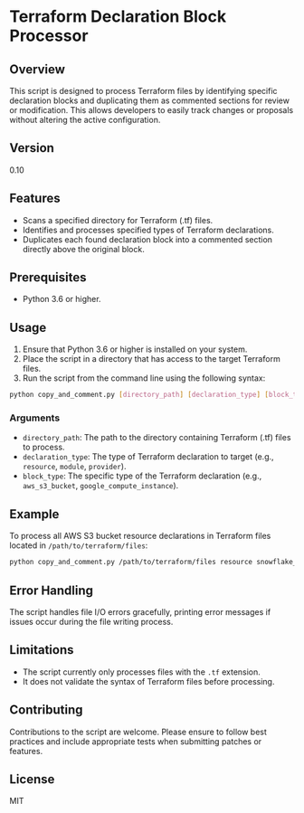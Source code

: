 # Terraform Declaration Block Processor

## Overview

This script is designed to process Terraform files by identifying specific declaration blocks and duplicating them as commented sections for review or modification. This allows developers to easily track changes or proposals without altering the active configuration.

## Version

0.10

## Features

- Scans a specified directory for Terraform (.tf) files.
- Identifies and processes specified types of Terraform declarations.
- Duplicates each found declaration block into a commented section directly above the original block.

## Prerequisites

- Python 3.6 or higher.

## Usage

1. Ensure that Python 3.6 or higher is installed on your system.
2. Place the script in a directory that has access to the target Terraform files.
3. Run the script from the command line using the following syntax:

```bash
python copy_and_comment.py [directory_path] [declaration_type] [block_type]
```

### Arguments

- `directory_path`: The path to the directory containing Terraform (.tf) files to process.
- `declaration_type`: The type of Terraform declaration to target (e.g., `resource`, `module`, `provider`).
- `block_type`: The specific type of the Terraform declaration (e.g., `aws_s3_bucket`, `google_compute_instance`).

## Example

To process all AWS S3 bucket resource declarations in Terraform files located in `/path/to/terraform/files`:

```bash
python copy_and_comment.py /path/to/terraform/files resource snowflake_schema_grant
```

## Error Handling

The script handles file I/O errors gracefully, printing error messages if issues occur during the file writing process.

## Limitations

- The script currently only processes files with the `.tf` extension.
- It does not validate the syntax of Terraform files before processing.

## Contributing

Contributions to the script are welcome. Please ensure to follow best practices and include appropriate tests when submitting patches or features.

## License

MIT
